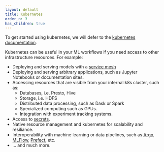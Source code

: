 ```yaml
---
layout: default
title: Kubernetes
order_n: 3
has_children: true
---
```


To get started using kubernetes, we will defer to the [kubernetes documentation](https://kubernetes.io/docs/tasks/).

Kubernetes can be useful in your ML workflows if you need access to other infrastructure resources.  For example:
   - Deploying and serving models with a [service mesh](https://en.wikipedia.org/wiki/Service_mesh)
   - Deploying and serving arbitrary applications, such as Jupyter Notebooks or documentation sites.
   - Accessing resources that are visible from your internal k8s cluster, such as:
      - Databases, i.e. Presto, Hive
      - Storage, i.e. HDFS
      - Distributed data processing, such as Dask or Spark
      - Specialized computing such as GPUs.
      - Integration with experiment tracking systems.
   - Access to [secrets](https://kubernetes.io/docs/tasks/inject-data-application/distribute-credentials-secure/).
   - Native resource management and kubernetes for scalability and resiliance.
   - Interoperability with machine learning or data pipelines, such as [Argo](https://argoproj.github.io/), [MLFlow](https://mlflow.org/), [Prefect](https://www.prefect.io/), etc.
   - ... and much more.
